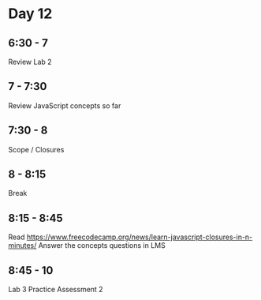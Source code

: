 # Day 12

## 6:30 - 7

Review Lab 2

## 7 - 7:30

Review JavaScript concepts so far

## 7:30 - 8

Scope / Closures

## 8 - 8:15

Break

## 8:15 - 8:45

Read https://www.freecodecamp.org/news/learn-javascript-closures-in-n-minutes/
Answer the concepts questions in LMS

## 8:45 - 10

Lab 3
Practice Assessment 2
